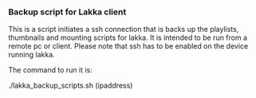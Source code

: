 ### Backup script for Lakka client

This is a script initiates a ssh connection that is backs up the playlists, thumbnails and mounting scripts for lakka. It is intended to be run from a remote pc or client. Please note that ssh has to be enabled on the device running lakka.

The command to run it is: 

./lakka_backup_scripts.sh (ipaddress)
